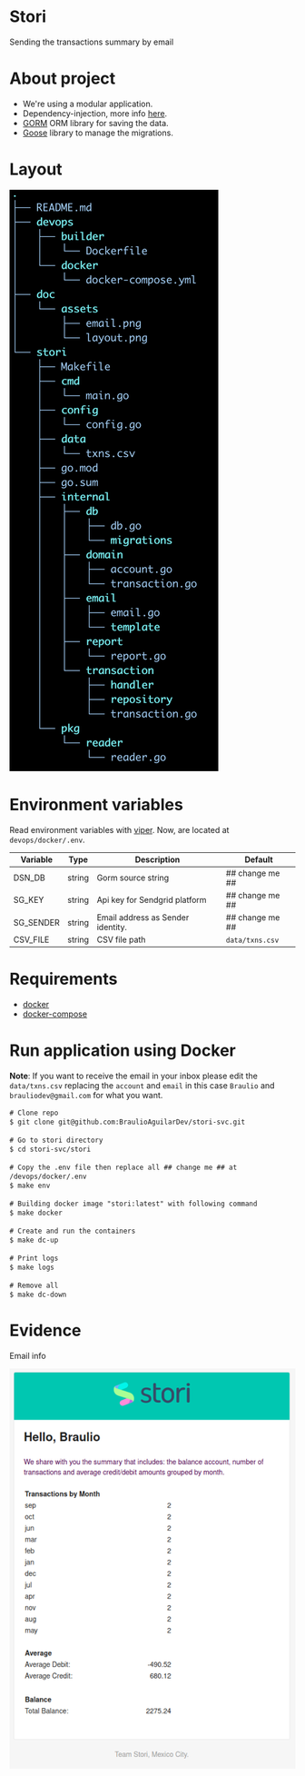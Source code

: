 # Stori

Sending the transactions summary by email

# About project
- We're using a modular application.
- Dependency-injection, more info [here](https://github.com/alecthomas/inject).
- [GORM](https://gorm.io/docs/) ORM library for saving the data.
- [Goose](https://pressly.github.io/goose/) library to manage the migrations.

# Layout
![Drag Racing](doc/assets/layout.png)

# Environment variables
Read environment variables with [viper](github.com/spf13/viper). Now, are located at `devops/docker/.env`.

| Variable  | Type  | Description  | Default  |
|---|---|---|---|
| DSN_DB | string | Gorm source string  | ## change me ## |
| SG_KEY |  string | Api key for Sendgrid platform | ## change me ## |
| SG_SENDER | string | Email address as Sender identity. | ## change me ## |
| CSV_FILE | string | CSV file path | `data/txns.csv` |

# Requirements

* [docker](https://www.docker.com/)
* [docker-compose](https://docs.docker.com/compose/)

# Run application using Docker

**Note**: If you want to receive the email in your inbox please edit the `data/txns.csv` replacing the `account` and `email` in this case `Braulio` and `brauliodev@gmail.com` for what you want.

```shell
# Clone repo
$ git clone git@github.com:BraulioAguilarDev/stori-svc.git

# Go to stori directory
$ cd stori-svc/stori

# Copy the .env file then replace all ## change me ## at /devops/docker/.env
$ make env

# Building docker image "stori:latest" with following command
$ make docker

# Create and run the containers
$ make dc-up

# Print logs
$ make logs

# Remove all
$ make dc-down
```

# Evidence

Email info

![Drag Racing](doc/assets/email.png)
